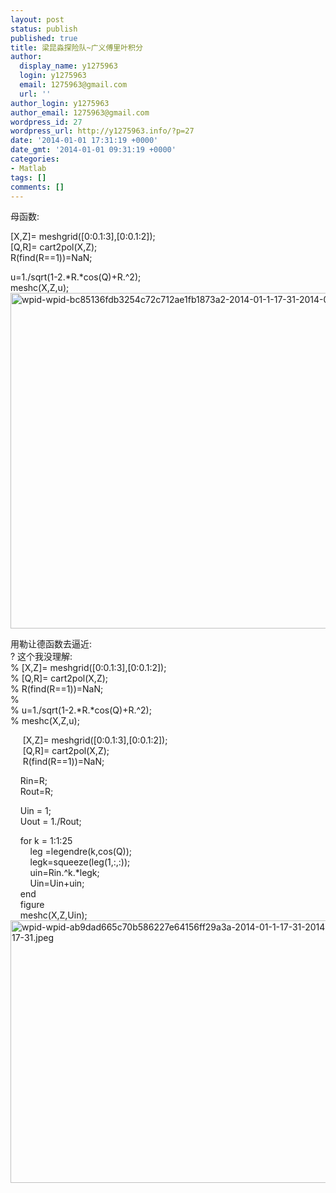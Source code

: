 ```yaml
---
layout: post
status: publish
published: true
title: 梁昆淼探险队~广义傅里叶积分
author:
  display_name: y1275963
  login: y1275963
  email: 1275963@gmail.com
  url: ''
author_login: y1275963
author_email: 1275963@gmail.com
wordpress_id: 27
wordpress_url: http://y1275963.info/?p=27
date: '2014-01-01 17:31:19 +0000'
date_gmt: '2014-01-01 09:31:19 +0000'
categories:
- Matlab
tags: []
comments: []
---
```

<p>母函数:</p>
<p>[X,Z]= meshgrid([0:0.1:3],[0:0.1:2]);<br />
[Q,R]= cart2pol(X,Z);<br />
R(find(R==1))=NaN;</p>
<p>u=1./sqrt(1-2.*R.*cos(Q)+R.^2);<br />
meshc(X,Z,u); <img src="http://y1275963.info/wordpress/wp-content/uploads/2014/03/wpid-wpid-bc85136fdb3254c72c712ae1fb1873a2-2014-01-1-17-31-2014-01-1-17-31.jpeg" alt="wpid-wpid-bc85136fdb3254c72c712ae1fb1873a2-2014-01-1-17-31-2014-01-1-17-31.jpeg" width="741" height="537"></p>
<p>用勒让德函数去逼近:<br />
? 这个我没理解:<br />
% [X,Z]= meshgrid([0:0.1:3],[0:0.1:2]);<br />
% [Q,R]= cart2pol(X,Z);<br />
% R(find(R==1))=NaN;<br />
%<br />
% u=1./sqrt(1-2.*R.*cos(Q)+R.^2);<br />
% meshc(X,Z,u);</p>
<p>     [X,Z]= meshgrid([0:0.1:3],[0:0.1:2]);<br />
     [Q,R]= cart2pol(X,Z);<br />
     R(find(R==1))=NaN;</p>
<p>    Rin=R;<br />
    Rout=R;</p>
<p>    Uin = 1;<br />
    Uout = 1./Rout;</p>
<p>    for k = 1:1:25<br />
        leg =legendre(k,cos(Q));<br />
        legk=squeeze(leg(1,:,:));<br />
        uin=Rin.^k.*legk;<br />
        Uin=Uin+uin;<br />
    end<br />
    figure<br />
    meshc(X,Z,Uin);<img src="http://y1275963.info/wordpress/wp-content/uploads/2014/03/wpid-wpid-ab9dad665c70b586227e64156ff29a3a-2014-01-1-17-31-2014-01-1-17-31.jpeg" alt="wpid-wpid-ab9dad665c70b586227e64156ff29a3a-2014-01-1-17-31-2014-01-1-17-31.jpeg" width="560" height="420"></p>
